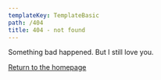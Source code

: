 ```yaml
---
templateKey: TemplateBasic
path: /404
title: 404 - not found
---
```


Something bad happened. But I still love you.

<div className="button-parent">
    <a className="button" href="/">
      Return to the homepage
    </a>
</div>
